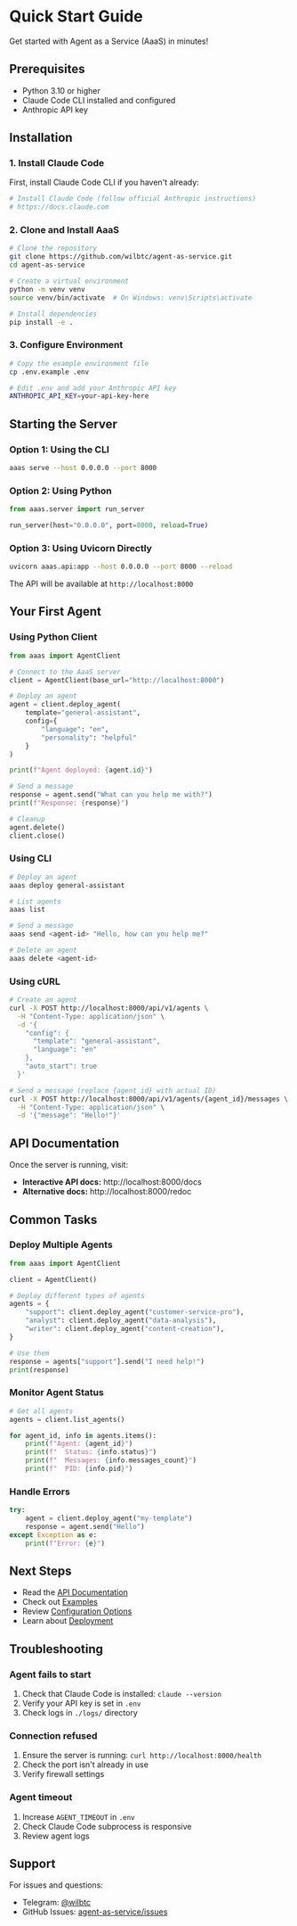 # Quick Start Guide

Get started with Agent as a Service (AaaS) in minutes!

## Prerequisites

- Python 3.10 or higher
- Claude Code CLI installed and configured
- Anthropic API key

## Installation

### 1. Install Claude Code

First, install Claude Code CLI if you haven't already:

```bash
# Install Claude Code (follow official Anthropic instructions)
# https://docs.claude.com
```

### 2. Clone and Install AaaS

```bash
# Clone the repository
git clone https://github.com/wilbtc/agent-as-service.git
cd agent-as-service

# Create a virtual environment
python -m venv venv
source venv/bin/activate  # On Windows: venv\Scripts\activate

# Install dependencies
pip install -e .
```

### 3. Configure Environment

```bash
# Copy the example environment file
cp .env.example .env

# Edit .env and add your Anthropic API key
ANTHROPIC_API_KEY=your-api-key-here
```

## Starting the Server

### Option 1: Using the CLI

```bash
aaas serve --host 0.0.0.0 --port 8000
```

### Option 2: Using Python

```python
from aaas.server import run_server

run_server(host="0.0.0.0", port=8000, reload=True)
```

### Option 3: Using Uvicorn Directly

```bash
uvicorn aaas.api:app --host 0.0.0.0 --port 8000 --reload
```

The API will be available at `http://localhost:8000`

## Your First Agent

### Using Python Client

```python
from aaas import AgentClient

# Connect to the AaaS server
client = AgentClient(base_url="http://localhost:8000")

# Deploy an agent
agent = client.deploy_agent(
    template="general-assistant",
    config={
        "language": "en",
        "personality": "helpful"
    }
)

print(f"Agent deployed: {agent.id}")

# Send a message
response = agent.send("What can you help me with?")
print(f"Response: {response}")

# Cleanup
agent.delete()
client.close()
```

### Using CLI

```bash
# Deploy an agent
aaas deploy general-assistant

# List agents
aaas list

# Send a message
aaas send <agent-id> "Hello, how can you help me?"

# Delete an agent
aaas delete <agent-id>
```

### Using cURL

```bash
# Create an agent
curl -X POST http://localhost:8000/api/v1/agents \
  -H "Content-Type: application/json" \
  -d '{
    "config": {
      "template": "general-assistant",
      "language": "en"
    },
    "auto_start": true
  }'

# Send a message (replace {agent_id} with actual ID)
curl -X POST http://localhost:8000/api/v1/agents/{agent_id}/messages \
  -H "Content-Type: application/json" \
  -d '{"message": "Hello!"}'
```

## API Documentation

Once the server is running, visit:
- **Interactive API docs:** http://localhost:8000/docs
- **Alternative docs:** http://localhost:8000/redoc

## Common Tasks

### Deploy Multiple Agents

```python
from aaas import AgentClient

client = AgentClient()

# Deploy different types of agents
agents = {
    "support": client.deploy_agent("customer-service-pro"),
    "analyst": client.deploy_agent("data-analysis"),
    "writer": client.deploy_agent("content-creation"),
}

# Use them
response = agents["support"].send("I need help!")
print(response)
```

### Monitor Agent Status

```python
# Get all agents
agents = client.list_agents()

for agent_id, info in agents.items():
    print(f"Agent: {agent_id}")
    print(f"  Status: {info.status}")
    print(f"  Messages: {info.messages_count}")
    print(f"  PID: {info.pid}")
```

### Handle Errors

```python
try:
    agent = client.deploy_agent("my-template")
    response = agent.send("Hello")
except Exception as e:
    print(f"Error: {e}")
```

## Next Steps

- Read the [API Documentation](API.md)
- Check out [Examples](../examples/)
- Review [Configuration Options](CONFIGURATION.md)
- Learn about [Deployment](DEPLOYMENT.md)

## Troubleshooting

### Agent fails to start

1. Check that Claude Code is installed: `claude --version`
2. Verify your API key is set in `.env`
3. Check logs in `./logs/` directory

### Connection refused

1. Ensure the server is running: `curl http://localhost:8000/health`
2. Check the port isn't already in use
3. Verify firewall settings

### Agent timeout

1. Increase `AGENT_TIMEOUT` in `.env`
2. Check Claude Code subprocess is responsive
3. Review agent logs

## Support

For issues and questions:
- Telegram: [@wilbtc](https://t.me/wilbtc)
- GitHub Issues: [agent-as-service/issues](https://github.com/wilbtc/agent-as-service/issues)
